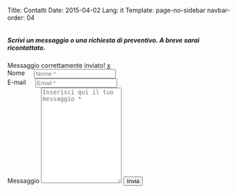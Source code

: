 Title: Contatti
Date: 2015-04-02
Lang: it
Template: page-no-sidebar
navbar-order: 04

<div class="row">
  <div class="twelve columns">
    <div class="wrapcontact">
      <h5>Scrivi un messaggio o una richiesta di preventivo. A breve sarai
      ricontattato.</h5>
      <div class="done">
        <div class="alert-box success">
          Messaggio correttamente inviato! <a href="" class="close">x</a>
        </div>
      </div>
      <form method="post" action="{{ SITEURL }}/bin/contact.php" id="contactform">
        <div class="form">
          <div class="six columns noleftmargin">
            <label>Nome</label>
            <input type="text" name="name" class="smoothborder" placeholder="Nome *"/>
          </div>
          <div class="six columns">
            <label>E-mail</label>
            <input type="text" name="email" class="smoothborder" placeholder="Email *"/>
          </div>
          <label>Messaggio</label>
          <textarea name="comment" class="smoothborder ctextarea" rows="14" placeholder="Inserisci qui il tuo messaggio *"></textarea>
          <input type="submit" id="submit" class="readmore" value="Invia">
        </div>
      </form>
    </div>
  </div>
</div>